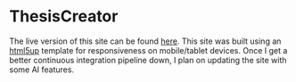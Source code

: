 # ThesisCreator
The live version of this site can be found [here](https://johnmcgarvey.com/ThesisCreator/index.html). This site was built using an [html5up](http://html5up.net) template for responsiveness on mobile/tablet devices. Once I get a better continuous integration pipeline down, I plan on updating the site with some AI features.
